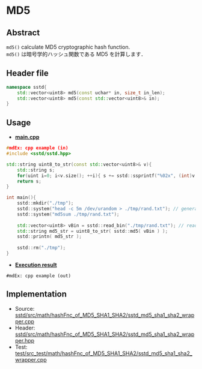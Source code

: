 # MD5
## Abstract
`md5()` calculate MD5 cryptographic hash function.  
`md5()` は暗号学的ハッシュ関数である MD5 を計算します．

## Header file
```cpp
namespace sstd{
    std::vector<uint8> md5(const uchar* in, size_t in_len);
    std::vector<uint8> md5(const std::vector<uint8>& in);
}
```

## Usage
- <u>**main.cpp**</u>
```cpp
#mdEx: cpp example (in)
#include <sstd/sstd.hpp>

std::string uint8_to_str(const std::vector<uint8>& v){
    std::string s;
    for(uint i=0; i<v.size(); ++i){ s += sstd::ssprintf("%02x", (int)v[i]); }
    return s;
}

int main(){
    sstd::mkdir("./tmp");
    sstd::system("head -c 5m /dev/urandom > ./tmp/rand.txt"); // generate 5 MB random file
    sstd::system("md5sum ./tmp/rand.txt");
    
    std::vector<uint8> vBin = sstd::read_bin("./tmp/rand.txt"); // read all as a binary
    std::string md5_str = uint8_to_str( sstd::md5( vBin ) );
    sstd::printn( md5_str );
    
    sstd::rm("./tmp");
}
```
- <u>**Execution result**</u>
```
#mdEx: cpp example (out)
```

## Implementation
- Source: [sstd/src/math/hashFnc_of_MD5_SHA1_SHA2/sstd_md5_sha1_sha2_wrapper.cpp](https://github.com/admiswalker/SubStandardLibrary-SSTD-/blob/master/sstd/src/math/hashFnc_of_MD5_SHA1_SHA2/sstd_md5_sha1_sha2_wrapper.cpp)
- Header: [sstd/src/math/hashFnc_of_MD5_SHA1_SHA2/sstd_md5_sha1_sha2_wrapper.hpp](https://github.com/admiswalker/SubStandardLibrary-SSTD-/blob/master/sstd/src/math/hashFnc_of_MD5_SHA1_SHA2/sstd_md5_sha1_sha2_wrapper.hpp)
- Test: [test/src_test/math/hashFnc_of_MD5_SHA1_SHA2/sstd_md5_sha1_sha2_wrapper.cpp](https://github.com/admiswalker/SubStandardLibrary-SSTD-/blob/master/test/src_test/math/hashFnc_of_MD5_SHA1_SHA2/sstd_md5_sha1_sha2_wrapper.cpp)

